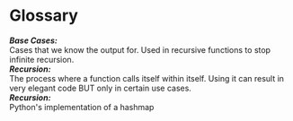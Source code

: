 # Glossary


***Base Cases:***\
Cases that we know the output for. Used in recursive functions to stop infinite recursion.\
***Recursion:***\
The process where a function calls itself within itself. Using it can result in very elegant code BUT only in certain use cases.\
***Recursion:***\
Python's implementation of a hashmap
